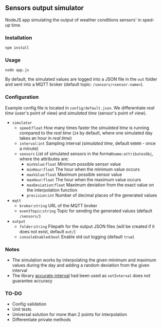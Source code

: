 ## Sensors output simulator
NodeJS app simulating the output of weather conditions sensors' in sped-up time.

### Installation

    npm install
### Usage
    node app.js
By default, the simulated values are logged into a JSON file in the `out` folder and sent into a MQTT broker (default topic: `/sensors/<sensor-name>`).

### Configuration
Example config file is located in `config/default.json`. We differentiate _real time_ (user's point of view) and _simulated time_ (sensor's point of view).
*  `simulator`
   *  `speed`:`float` How many times faster the _simulated time_ is running compared to the _real time_ (`24` by default, where one simulated day takes an hour in _real time_)
   *  `interval`:`int` Sampling interval (_simulated time_, default `60000` - once a minute)
   *  `sensors` List of simulated sensors in the format`name:attributesObj`, where the attributes are:
      *  `minValue`:`float` Minimum possible sensor value
      *  `minHour`:`float` The hour when the minimum value occurs
      *  `maxValue`:`float`  Maximum possible sensor value
      *  `maxHour`:`float` The hour when the maximum value occurs
      *  `maxDeviation`:`float` Maximum deviation from the exact value on the interpolation function 
      *  `precision`:`int` Number of decimal places of the generated values
*  `mqtt`
   *  `broker`:`string` URL of the MQTT broker
   *  `eventTopic`:`string` Topic for sending the generated values (default `/sensors/`)
*  `output`
   *  `folder`:`string` Filepath for the output JSON files (will be created if it does not exist, default `out/`)
   *  `consoleEnabled`:`bool` Enable std out logging (default `true`)

### Notes
*  The simulation works by interpolating the given minimum and maximum values during the day and adding a random deviation from the given interval
*  The library [accurate-interval](https://www.npmjs.com/package/accurate-interval) had been used as `setInterval` does not guarantee accuracy

### TO-DO
*  Config validation
*  Unit tests
*  Universal solution for more than 2 points for interpolation
*  Differentiate private methods
